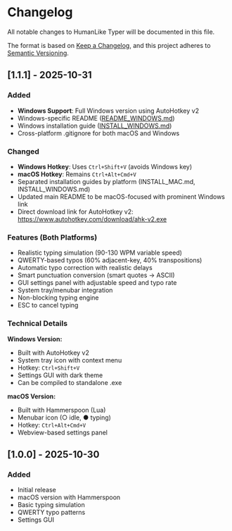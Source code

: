 # Changelog

All notable changes to HumanLike Typer will be documented in this file.

The format is based on [Keep a Changelog](https://keepachangelog.com/en/1.0.0/),
and this project adheres to [Semantic Versioning](https://semver.org/spec/v2.0.0.html).

## [1.1.1] - 2025-10-31

### Added
- **Windows Support**: Full Windows version using AutoHotkey v2
- Windows-specific README ([README_WINDOWS.md](../README_WINDOWS.md))
- Windows installation guide ([INSTALL_WINDOWS.md](INSTALL_WINDOWS.md))
- Cross-platform .gitignore for both macOS and Windows

### Changed
- **Windows Hotkey**: Uses `Ctrl+Shift+V` (avoids Windows key)
- **macOS Hotkey**: Remains `Ctrl+Alt+Cmd+V`
- Separated installation guides by platform (INSTALL_MAC.md, INSTALL_WINDOWS.md)
- Updated main README to be macOS-focused with prominent Windows link
- Direct download link for AutoHotkey v2: https://www.autohotkey.com/download/ahk-v2.exe

### Features (Both Platforms)
- Realistic typing simulation (90-130 WPM variable speed)
- QWERTY-based typos (60% adjacent-key, 40% transpositions)
- Automatic typo correction with realistic delays
- Smart punctuation conversion (smart quotes → ASCII)
- GUI settings panel with adjustable speed and typo rate
- System tray/menubar integration
- Non-blocking typing engine
- ESC to cancel typing

### Technical Details

**Windows Version:**
- Built with AutoHotkey v2
- System tray icon with context menu
- Hotkey: `Ctrl+Shift+V`
- Settings GUI with dark theme
- Can be compiled to standalone .exe

**macOS Version:**
- Built with Hammerspoon (Lua)
- Menubar icon (○ idle, ● typing)
- Hotkey: `Ctrl+Alt+Cmd+V`
- Webview-based settings panel

## [1.0.0] - 2025-10-30

### Added
- Initial release
- macOS version with Hammerspoon
- Basic typing simulation
- QWERTY typo patterns
- Settings GUI

